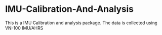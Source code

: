 # IMU-Calibration-And-Analysis
This is a IMU Calibration and analysis package. The data is collected using VN-100 IMU/AHRS
